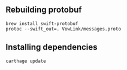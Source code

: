 ## Rebuilding protobuf

```
brew install swift-protobuf
protoc --swift_out=. VowLink/messages.proto
```

## Installing dependencies

```
carthage update
```
